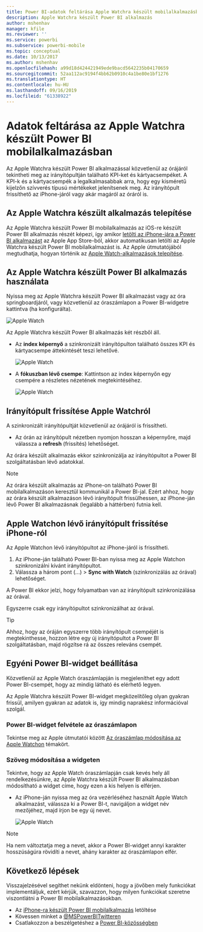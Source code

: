 ```yaml
---
title: Power BI-adatok feltárása Apple Watchra készült mobilalkalmazásban
description: Apple Watchra készült Power BI alkalmazás
author: mshenhav
manager: kfile
ms.reviewer: ''
ms.service: powerbi
ms.subservice: powerbi-mobile
ms.topic: conceptual
ms.date: 10/13/2017
ms.author: mshenhav
ms.openlocfilehash: a99d18d424421949ede9bacd5642235b04170659
ms.sourcegitcommit: 52aa112ac9194f4bb62b0910c4a1be80e1bf1276
ms.translationtype: HT
ms.contentlocale: hu-HU
ms.lasthandoff: 09/16/2019
ms.locfileid: "61338922"
---
```

# <a name="explore-your-data-in-the-power-bi-mobile-app-on-your-apple-watch"></a>Adatok feltárása az Apple Watchra készült Power BI mobilalkalmazásban
Az Apple Watchra készült Power BI alkalmazással közvetlenül az órájáról tekintheti meg az irányítópultján található KPI-ket és kártyacsempéket. A KPI-k és a kártyacsempék a legalkalmasabbak arra, hogy egy kisméretű kijelzőn szívverés típusú mértékeket jelenítsenek meg. Az irányítópult frissíthető az iPhone-járól vagy akár magáról az óráról is.

## <a name="install-the-apple-watch-app"></a>Az Apple Watchra készült alkalmazás telepítése
Az Apple Watchra készült Power BI mobilalkalmazás az iOS-re készült Power BI alkalmazás részét képezi, így amikor [letölti az iPhone-jára a Power BI alkalmazást](http://go.microsoft.com/fwlink/?LinkId=522062 "Az iPhone-ra készült alkalmazás letöltése") az Apple App Store-ból, akkor automatikusan letölti az Apple Watchra készült Power BI mobilalkalmazást is. Az Apple útmutatójából megtudhatja, hogyan történik az [Apple Watch-alkalmazások telepítése](https://support.apple.com/HT204784).

## <a name="use-the-power-bi-app-on-the-apple-watch"></a>Az Apple Watchra készült Power BI alkalmazás használata
Nyissa meg az Apple Watchra készült Power BI alkalmazást vagy az óra springboardjáról, vagy közvetlenül az óraszámlapon a Power BI-widgetre kattintva (ha konfigurálta).

![Apple Watch](./media/mobile-apple-watch/pbi_aplwatch_complicatn240arrow.png)

Az Apple Watchra készült Power BI alkalmazás két részből áll.

* Az **index képernyő** a szinkronizált irányítópulton található összes KPI és kártyacsempe áttekintését teszi lehetővé.
  
  ![Apple Watch](./media/mobile-apple-watch/pbi_aplwatch_indexscreen240.png)
* A **fókuszban lévő csempe**: Kattintson az index képernyőn egy csempére a részletes nézetének megtekintéséhez.
  
  ![Apple Watch](./media/mobile-apple-watch/pbi_aplwatch_kpi.png)

## <a name="refresh-a-dashboard-from-your-apple-watch"></a>Irányítópult frissítése Apple Watchról
A szinkronizált irányítópultját közvetlenül az órájáról is frissítheti.

* Az órán az irányítópult nézetben nyomjon hosszan a képernyőre, majd válassza a **refresh** (frissítés) lehetőséget.

Az órára készült alkalmazás ekkor szinkronizálja az irányítópultot a Power BI szolgáltatásban lévő adatokkal.

> [!NOTE]
> Az órára készült alkalmazás az iPhone-on található Power BI mobilalkalmazáson keresztül kommunikál a Power BI-jal. Ezért ahhoz, hogy az órára készült alkalmazáson lévő irányítópult frissülhessen, az iPhone-ján lévő Power BI alkalmazásnak (legalább a háttérben) futnia kell.
> 
> 

## <a name="refresh-a-dashboard-on-your-apple-watch-from-your-iphone"></a>Apple Watchon lévő irányítópult frissítése iPhone-ról
Az Apple Watchon lévő irányítópultot az iPhone-járól is frissítheti.

1. Az iPhone-ján található Power BI-ban nyissa meg az Apple Watchon szinkronizálni kívánt irányítópultot. 
2. Válassza a három pont (...) > **Sync with Watch** (szinkronizálás az órával) lehetőséget.

A Power BI ekkor jelzi, hogy folyamatban van az irányítópult szinkronizálása az órával.

Egyszerre csak egy irányítópultot szinkronizálhat az órával.

> [!TIP]
> Ahhoz, hogy az óráján egyszerre több irányítópult csempéjét is megtekinthesse, hozzon létre egy új irányítópultot a Power BI szolgáltatásban, majd rögzítse rá az összes releváns csempét.
> 
> 

## <a name="set-a-custom-power-bi-widget"></a>Egyéni Power BI-widget beállítása
Közvetlenül az Apple Watch óraszámlapján is megjeleníthet egy adott Power BI-csempét, hogy az mindig látható és elérhető legyen.

Az Apple Watchra készült Power BI-widget megközelítőleg olyan gyakran frissül, amilyen gyakran az adatok is, így mindig naprakész információval szolgál.

### <a name="add-a-power-bi-widget-to-your-watch-face"></a>Power BI-widget felvétele az óraszámlapon
Tekintse meg az Apple útmutatói között [Az óraszámlap módosítása az Apple Watchon](https://support.apple.com/HT205536) témakört.

### <a name="change-the-text-on-the-widget"></a>Szöveg módosítása a widgeten
Tekintve, hogy az Apple Watch óraszámlapján csak kevés hely áll rendelkezésünkre, az Apple Watchra készült Power BI alkalmazásban módosítható a widget címe, hogy ezen a kis helyen is elférjen.

* Az iPhone-ján nyissa meg az óra vezérléséhez használt Apple Watch alkalmazást, válassza ki a Power BI-t, navigáljon a widget név mezőjéhez, majd írjon be egy új nevet.
  
  ![Apple Watch](./media/mobile-apple-watch/pbi_aplwatch_oniphone.png)

> [!NOTE]
> Ha nem változtatja meg a nevet, akkor a Power BI-widget annyi karakter hosszúságúra rövidíti a nevet, ahány karakter az óraszámlapon elfér. 
> 
> 

## <a name="next-steps"></a>Következő lépések
Visszajelzésével segíthet nekünk eldönteni, hogy a jövőben mely funkciókat implementáljuk, ezért kérjük, szavazzon, hogy milyen funkciókat szeretne viszontlátni a Power BI mobilalkalmazásokban. 

* Az [iPhone-ra készült Power BI mobilalkalmazás](http://go.microsoft.com/fwlink/?LinkId=522062) letöltése
* Kövessen minket a [@MSPowerBITwitteren](https://twitter.com/MSPowerBI)
* Csatlakozzon a beszélgetéshez a [Power BI-közösségben](http://community.powerbi.com/)

